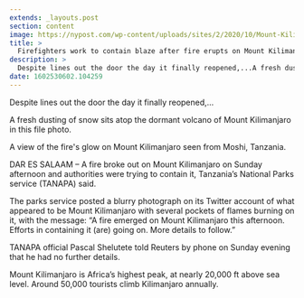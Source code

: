 ```yaml
--- 
extends: _layouts.post 
section: content 
image: https://nypost.com/wp-content/uploads/sites/2/2020/10/Mount-Kilimanjaro-02.jpg?quality=90&strip=all&w=1200 
title: > 
  Firefighters work to contain blaze after fire erupts on Mount Kilimanjaro 
description: > 
  Despite lines out the door the day it finally reopened,...A fresh dusting of snow sits atop the dormant volcano of Mount Kilimanjaro in this file photo.A view of the fire's glow on Mount Kilimanjaro seen from Moshi, Tanzania.DAR ES SALAAM – A fire broke out on Mount Kilimanjaro on Sunday afternoon and authorities were trying to contain it, Tanzania’s National Parks service (TANAPA) said.The parks service posted a blurry photograph on its Twitter account of what appeared to be Mount Kilimanjaro with several pockets of flames burning on it, with the message: “A fire emerged on Mount Kilimanjaro this afternoon.Mount Kilimanjaro is Africa’s highest peak, at nearly 20,000 ft above sea level. 
date: 1602530602.104259 
--- 
```

Despite lines out the door the day it finally reopened,...

A fresh dusting of snow sits atop the dormant volcano of Mount Kilimanjaro in this file photo.

A view of the fire's glow on Mount Kilimanjaro seen from Moshi, Tanzania.

DAR ES SALAAM – A fire broke out on Mount Kilimanjaro on Sunday afternoon and authorities were trying to contain it, Tanzania’s National Parks service (TANAPA) said.

The parks service posted a blurry photograph on its Twitter account of what appeared to be Mount Kilimanjaro with several pockets of flames burning on it, with the message: “A fire emerged on Mount Kilimanjaro this afternoon. Efforts in containing it (are) going on. More details to follow.”

TANAPA official Pascal Shelutete told Reuters by phone on Sunday evening that he had no further details.

Mount Kilimanjaro is Africa’s highest peak, at nearly 20,000 ft above sea level. Around 50,000 tourists climb Kilimanjaro annually.